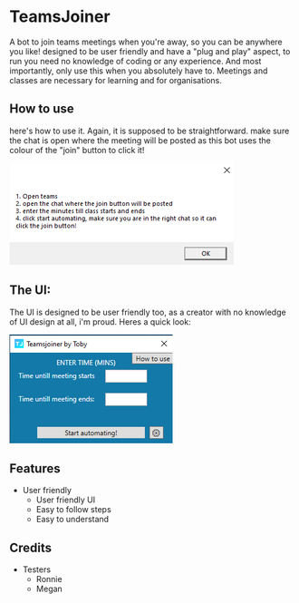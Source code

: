 # TeamsJoiner
A bot to join teams meetings when you're away, so you can be anywhere you like! designed to be user friendly and have a "plug and play" aspect, to run you need no knowledge of coding or any experience. And most importantly, only use this when you absolutely have to. Meetings and classes are necessary for learning and for organisations.

## How to use 
here's how to use it. Again, it is supposed to be straightforward. make sure the chat is open where the meeting will be posted as this bot uses the colour of the "join" button to click it!

![](images/howtouse.png)


## The UI:
The UI is designed to be user friendly too, as a creator with no knowledge of UI design at all, i'm proud. Heres a quick look:

![](images/ui.png)

## Features
- User friendly
  - User friendly UI
  - Easy to follow steps
  - Easy to understand
  
## Credits
- Testers
  - Ronnie
  - Megan


